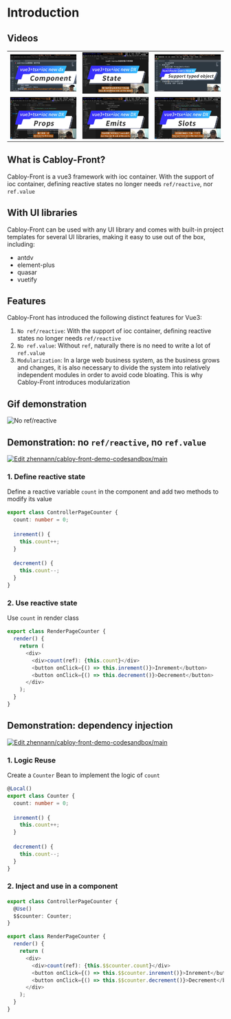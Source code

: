 # Introduction

## Videos

|                                                                                                           |                                                                                   |                                                                                                                              |
| --------------------------------------------------------------------------------------------------------- | --------------------------------------------------------------------------------- | ---------------------------------------------------------------------------------------------------------------------------- |
| [![vue3+tsx+ioc new dx: component development][vue3+tsx+ioc-component-image]][vue3+tsx+ioc-component-url] | [![vue3+tsx+ioc new DX: state][vue3+tsx+ioc-state-image]][vue3+tsx+ioc-state-url] | [![Vue3 Route Query How to support typed object parameters][vue3+tsx+ioc-query-object-image]][vue3+tsx+ioc-query-object-url] |
| [![vue3+tsx+ioc new DX: props][vue3+tsx+ioc-props-image]][vue3+tsx+ioc-props-url]                         | [![vue3+tsx+ioc new DX: emits][vue3+tsx+ioc-emits-image]][vue3+tsx+ioc-emits-url] | [![vue3+tsx+ioc new DX: slots][vue3+tsx+ioc-slots-image]][vue3+tsx+ioc-slots-url]                                            |

[vue3+tsx+ioc-component-image]: ../../assets/cover/vue3+tsx+ioc-component.jpg
[vue3+tsx+ioc-component-url]: https://youtu.be/KA4FnJXP4lE
[vue3+tsx+ioc-state-image]: ../../assets/cover/vue3+tsx+ioc-state.jpg
[vue3+tsx+ioc-state-url]: https://youtu.be/56ouTLr7oOg
[vue3+tsx+ioc-query-object-image]: ../../assets/cover/vue3+tsx+ioc-query-object.jpg
[vue3+tsx+ioc-query-object-url]: https://youtu.be/DNTgZ4zSLPk
[vue3+tsx+ioc-props-image]: ../../assets/cover/vue3+tsx+ioc-props.jpg
[vue3+tsx+ioc-props-url]: https://youtu.be/4q5UkDCSB-E
[vue3+tsx+ioc-emits-image]: ../../assets/cover/vue3+tsx+ioc-emits.jpg
[vue3+tsx+ioc-emits-url]: https://youtu.be/m2V7EUyaVEw
[vue3+tsx+ioc-slots-image]: ../../assets/cover/vue3+tsx+ioc-slots.jpg
[vue3+tsx+ioc-slots-url]: https://youtu.be/cgjHrvg21w4

## What is Cabloy-Front?

Cabloy-Front is a vue3 framework with ioc container. With the support of ioc container, defining reactive states no longer needs `ref/reactive`, nor `ref.value`

## With UI libraries

Cabloy-Front can be used with any UI library and comes with built-in project templates for several UI libraries, making it easy to use out of the box, including:

- antdv
- element-plus
- quasar
- vuetify

## Features

Cabloy-Front has introduced the following distinct features for Vue3:

1. `No ref/reactive`: With the support of ioc container, defining reactive states no longer needs `ref/reactive`
2. `No ref.value`: Without `ref`, naturally there is no need to write a lot of `ref.value`
3. `Modularization`: In a large web business system, as the business grows and changes, it is also necessary to divide the system into relatively independent modules in order to avoid code bloating. This is why Cabloy-Front introduces modularization

## Gif demonstration

![No ref/reactive](https://cabloy-1258265067.cos.ap-shanghai.myqcloud.com/image/state-no-ref-reactive.gif)

## Demonstration: no `ref/reactive`, no `ref.value`

[![Edit zhennann/cabloy-front-demo-codesandbox/main](https://codesandbox.io/static/img/play-codesandbox.svg)](https://codesandbox.io/p/github/zhennann/cabloy-front-demo-codesandbox/main?embed=1&file=%2Fsrc%2Fsuite%2Fa-demo%2Fmodules%2Fa-demo%2Fsrc%2Fpage%2Fcounter%2Fcontroller.ts)

### 1. Define reactive state

Define a reactive variable `count` in the component and add two methods to modify its value

```typescript
export class ControllerPageCounter {
  count: number = 0;

  inrement() {
    this.count++;
  }

  decrement() {
    this.count--;
  }
}
```

### 2. Use reactive state

Use `count` in render class

```typescript
export class RenderPageCounter {
  render() {
    return (
      <div>
        <div>count(ref): {this.count}</div>
        <button onClick={() => this.inrement()}>Inrement</button>
        <button onClick={() => this.decrement()}>Decrement</button>
      </div>
    );
  }
}
```

## Demonstration: dependency injection

[![Edit zhennann/cabloy-front-demo-codesandbox/main](https://codesandbox.io/static/img/play-codesandbox.svg)](https://codesandbox.io/p/github/zhennann/cabloy-front-demo-codesandbox/main?embed=1&file=%2Fsrc%2Fsuite%2Fa-demo%2Fmodules%2Fa-demo%2Fsrc%2Fpage%2Fcounter2%2Fcontroller.ts)

### 1. Logic Reuse

Create a `Counter` Bean to implement the logic of `count`

```typescript
@Local()
export class Counter {
  count: number = 0;

  inrement() {
    this.count++;
  }

  decrement() {
    this.count--;
  }
}
```

### 2. Inject and use in a component

```typescript
export class ControllerPageCounter {
  @Use()
  $$counter: Counter;
}
```

```typescript
export class RenderPageCounter {
  render() {
    return (
      <div>
        <div>count(ref): {this.$$counter.count}</div>
        <button onClick={() => this.$$counter.inrement()}>Inrement</button>
        <button onClick={() => this.$$counter.decrement()}>Decrement</button>
      </div>
    );
  }
}
```

